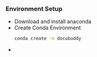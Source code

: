### Environment Setup 
- Download and install anaconda
- Create Conda Environment
    ```bash 
    conda create -n docubuddy
    ```
- 

